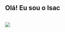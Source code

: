 ## Olá! Eu sou o Isac

<div style="display: inline_block"><br>
    <picture>
      <source
        srcset="https://github-readme-stats.vercel.app/api?username=kamuiryu&show_icons=true&theme=dark"
        media="(prefers-color-scheme: dark)"
      />
      <source
        srcset="https://github-readme-stats.vercel.app/api?username=kamuiryu&show_icons=true"
        media="(prefers-color-scheme: light), (prefers-color-scheme: no-preference)"
      />
      <img src="https://github-readme-stats.vercel.app/api?username=anuraghazra&show_icons=true" />
  </picture>
</div>
